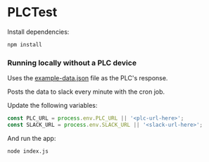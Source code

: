 # PLCTest

Install dependencies:

```bash
npm install
```

### Running locally without a PLC device

Uses the [example-data.json](./example-data.json) file as the PLC's response.

Posts the data to slack every minute with the cron job.

Update the following variables:

```js
const PLC_URL = process.env.PLC_URL || '<plc-url-here>';
const SLACK_URL = process.env.SLACK_URL || '<slack-url-here>';
```

And run the app:

```bash
node index.js
```